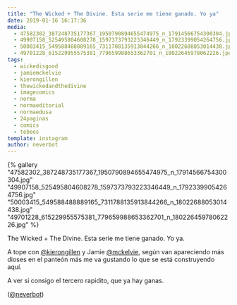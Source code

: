 ```yaml
---
title: "The Wicked + The Divine. Esta serie me tiene ganado. Yo ya"
date: 2019-01-16 16:17:36
media: 
  - 47582302_387248735177367_1950790894655474975_n_17914566754300304.jpg
  - 49907158_525495804608278_1597373793223346449_n_17923399054264756.jpg
  - 50003415_549588488889165_7311788135913844266_n_18022688053014438.jpg
  - 49701228_615229955575381_779659988653362701_n_18022645978062226.jpg
tags: 
  - wickedisgood
  - jamiemckelvie
  - kierongillen
  - thewickedandthedivine
  - imagecomics
  - norma
  - normaeditorial
  - normaedusa
  - 24paginas
  - comics
  - tebeos
template: instagram
author: neverbot
---
```


{% gallery "47582302_387248735177367_1950790894655474975_n_17914566754300304.jpg" "49907158_525495804608278_1597373793223346449_n_17923399054264756.jpg" "50003415_549588488889165_7311788135913844266_n_18022688053014438.jpg" "49701228_615229955575381_779659988653362701_n_18022645978062226.jpg" %}

The Wicked + The Divine. Esta serie me tiene ganado. Yo ya.

A tope con [@kierongillen](https://instagram.com/kierongillen) y Jamie [@mckelvie](https://instagram.com/mckelvie), según van apareciendo más dioses en el panteón más me va gustando lo que se está construyendo aquí.

A ver si consigo el tercero rapidito, que ya hay ganas.

([@neverbot](https://instagram.com/neverbot))
